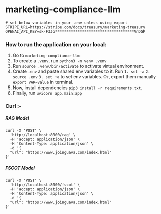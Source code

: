# marketing-compliance-llm

```
# set below variables in your .env unless using export
STRIPE_URL=https://stripe.com/docs/treasury/marketing-treasury
OPENAI_API_KEY=sk-F3Jo***********************************VnDGP
```
### How to run the application on your local:
1. Go to ```marketing-compliance-llm```
2. To create a ```.venv```, run ```python3 -m venv .venv```
3. Run ```source .venv/bin/activate``` to activate virtual environment.
4. Create ```.env``` and paste shared env variables to it.
   Run ```1. set -a``` ```2. source .env``` ```3. set +a``` to set env variables. Or, export them manually ```export VAR=value``` in terminal.
5. Now, install dependencies ```pip3 install -r requirements.txt```.
6. Finally, run ```uvicorn app.main:app```

### Curl :-
##### RAG Model
```
curl -X 'POST' \
  'http://localhost:8000/rag' \
  -H 'accept: application/json' \
  -H 'Content-Type: application/json' \
  -d '{
  "url": "https://www.joinguava.com/index.html"
}'
```

##### FSCOT Model
```
curl -X 'POST' \
  'http://localhost:8000/fscot' \
  -H 'accept: application/json' \
  -H 'Content-Type: application/json' \
  -d '{
  "url": "https://www.joinguava.com/index.html"
}'
```
